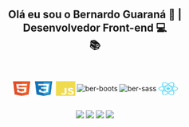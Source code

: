 ## <div align="center"> Olá eu sou o Bernardo Guaraná 👋 | Desenvolvedor Front-end 💻</div>  <div align="center">📚</div>


 <br>
<!-- <div align="center">
  <img height="160em" src="https://github-readme-stats.vercel.app/api?username=bernardoguarana&show_icons=true&theme=dark&include_all_commits=true&count_private=true"/>
  <img height="160em" src="https://github-readme-stats.vercel.app/api/top-langs/?username=bernardoguarana&layout=compact&langs_count=7&theme=dark"/>
</div> -->
<div style="display: inline_block" align="center"><br>
  <img align="center" alt="ber-HTML" height="30" width="40" src="https://raw.githubusercontent.com/devicons/devicon/master/icons/html5/html5-original.svg">
  <img align="center" alt="ber-CSS" height="30" width="40" src="https://raw.githubusercontent.com/devicons/devicon/master/icons/css3/css3-original.svg">
  <img align="center" alt="ber-Js" height="30" width="40" src="https://raw.githubusercontent.com/devicons/devicon/master/icons/javascript/javascript-plain.svg">
  <img align="center" alt="ber-boots" height="30" width="40"  src="https://cdn.jsdelivr.net/gh/devicons/devicon/icons/bootstrap/bootstrap-original.svg" />
  <img align="center" alt="ber-sass" height="30" width="40" src="https://cdn.jsdelivr.net/gh/devicons/devicon/icons/sass/sass-original.svg" />
  <img align="center" alt="ber-React" height="30" width="40" src="https://raw.githubusercontent.com/devicons/devicon/master/icons/react/react-original.svg">
</div>
  
  ##
 
<div align="center"> 
  <a href="https://instagram.com/bgsites" target="_blank"><img src="https://img.shields.io/badge/-Instagram-%23E4405F?style=for-the-badge&logo=instagram&logoColor=white" target="_blank"></a>
  <a href = "mailto:bernardoguarana1901@gmail.com"><img src="https://img.shields.io/badge/-Gmail-%23333?style=for-the-badge&logo=gmail&logoColor=white" target="_blank"></a>
  <a href="https://linkedin.com/in/bernardoguarana" target="_blank"><img src="https://img.shields.io/badge/-LinkedIn-%230077B5?style=for-the-badge&logo=linkedin&logoColor=white" target="_blank"></a> 
  <a href="https://api.whatsapp.com/send?phone=5521989660712" target="_blank"><img src="https://img.shields.io/badge/WhatsApp-25D366?style=for-the-badge&logo=whatsapp&logoColor=white" target="_blanck"></a>
</div>





